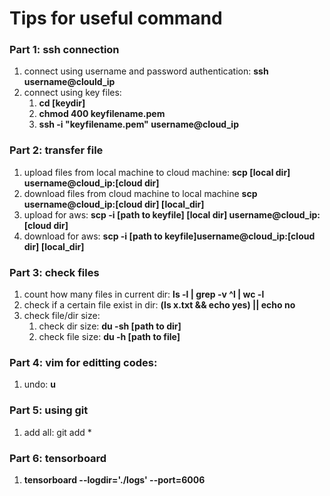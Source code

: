 # Tips for useful command
### Part 1: ssh connection
1. connect using username and password authentication: **ssh username@clould_ip**
2. connect using key files:
   1.  **cd [keydir]**
   2.  **chmod 400 keyfilename.pem**
   3.  **ssh -i "keyfilename.pem" username@cloud_ip**
### Part 2: transfer file
1. upload files from local machine to cloud machine: **scp [local dir] username@cloud_ip:[cloud dir]**
2. download files from cloud machine to local machine **scp username@cloud_ip:[cloud dir] [local_dir]**
3. upload for aws: **scp -i [path to keyfile] [local dir] username@cloud_ip:[cloud dir]**
4. download for aws: **scp -i [path to keyfile]username@cloud_ip:[cloud dir] [local_dir]**
### Part 3: check files
1. count how many files in current dir: **ls -l | grep -v ^l | wc -l**
2. check if a certain file exist in dir: **(ls x.txt && echo yes) || echo no**
3. check file/dir size: 
   1. check dir size: **du -sh [path to dir]**
   2. check file size: **du -h [path to file]**
### Part 4: vim for editting codes:
1.  undo: **u**
### Part 5: using git
1. add all: git add *
### Part 6: tensorboard 
1.  **tensorboard --logdir='./logs' --port=6006**
